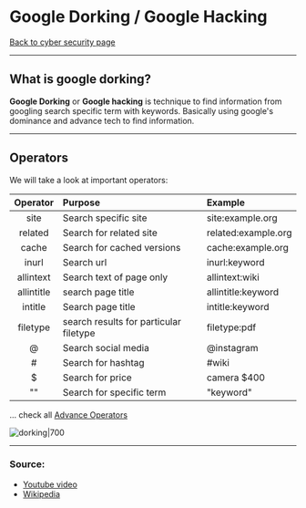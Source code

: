 # Google Dorking / Google Hacking
[Back to cyber security page](index.md)
- --
## What is google dorking?
**Google Dorking** or **Google hacking** is technique to find information from googling search specific term with keywords. Basically using google's dominance and advance tech to find information.
- --
## Operators
We will take a look at important operators:

|Operator|Purpose|Example|
|:-:|:-|:-|
|site|Search specific site|site:example.org|
|related|Search for related site|related:example.org|
|cache|Search for cached versions|cache:example.org|
|inurl|Search url|inurl:keyword|
|allintext|Search text of page only|allintext:wiki|
|allintitle|search page title|allintitle:keyword|
|intitle|Search page title|intitle:keyword|
|filetype|search results for particular filetype|filetype:pdf|
|@|Search social media|@instagram|
|#|Search for hashtag|\#wiki|
|$|Search for price|camera $400|
|""|Search for specific term|"keyword"|

... check all [Advance Operators](https://en.wikipedia.org/wiki/Google_hacking)

![dorking|700](https://www.cybrary.it/wp-content/uploads/2016/06/Google-Dorks-Guide-8.5x14-1.jpg)
- --
### Source:
- [Youtube video](https://youtu.be/u_gOnwWEXiA)
- [Wikipedia](https://en.wikipedia.org/wiki/Google_hacking)